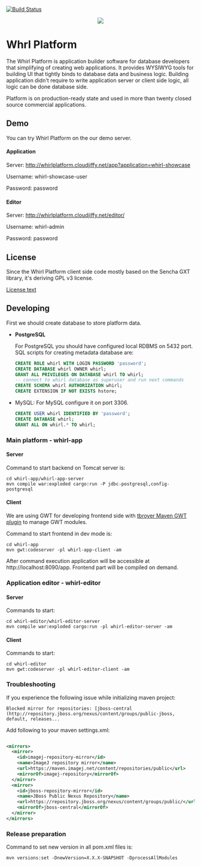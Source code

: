 [![Build Status](https://scrutinizer-ci.com/g/whirlplatform/whirl/badges/build.png?b=master)](https://scrutinizer-ci.com/g/whirlplatform/whirl/build-status/master)

<p align="center">
  <img src="logo.png" />
</p>

# Whrl Platform

The Whirl Platform is application builder software for database developers that simplifying of creating web
applications. It provides WYSIWYG tools for building UI that tightly binds to database data and business logic. Building
application didn't require to write application server or client side logic, all logic can be done database side.

Platform is on production-ready state and used in more than twenty closed source commercial applications.

## Demo

You can try Whirl Platform on the our demo server.

#### Application

Server: http://whirlplatform.cloudjiffy.net/app?application=whirl-showcase

Username: whirl-showcase-user

Password: password

#### Editor

Server: http://whirlplatform.cloudjiffy.net/editor/

Username: whirl-admin

Password: password

## License

Since the Whirl Platform client side code mostly based on the Sencha GXT library, it's deriving GPL v3 license.

[License text](LICENSE)

## Developing

First we should create database to store platform data.

- **PostgreSQL**

  For PostgreSQL you should have configured local RDBMS on 5432 port.
  SQL scripts for creating metadata database are:

    ```sql
    CREATE ROLE whirl WITH LOGIN PASSWORD 'password';
    CREATE DATABASE whirl OWNER whirl;
    GRANT ALL PRIVILEGES ON DATABASE whirl TO whirl;
    -- connect to whirl database as superuser and run next commands
    CREATE SCHEMA whirl AUTHORIZATION whirl;
    CREATE EXTENSION IF NOT EXISTS hstore;
    ```

- MySQL:
  For MySQL configure it on port 3306.
    ```sql
    CREATE USER whirl IDENTIFIED BY 'password';
    CREATE DATABASE whirl;
    GRANT ALL ON whirl.* TO whirl;
    ```

### Main platform - whirl-app

#### Server

Command to start backend on Tomcat server is:

    cd whirl-app/whirl-app-server
    mvn compile war:exploded cargo:run -P jdbc-postgresql,config-postgresql

#### Client

We are using GWT for developing frontend side
with [tbroyer Maven GWT plugin](https://tbroyer.github.io/gwt-maven-plugin/index.html) to manage GWT modules.

Command to start frontend in dev mode is:

    cd whirl-app
    mvn gwt:codeserver -pl whirl-app-client -am

After command execution application will be accessible at http://localhost:8090/app. Frontend part will be compiled on
demand.

### Application editor - whirl-editor

#### Server

Commands to start:

    cd whirl-editor/whirl-editor-server
    mvn compile war:exploded cargo:run -pl whirl-editor-server -am

#### Client

Commands to start:

    cd whirl-editor
    mvn gwt:codeserver -pl whirl-editor-client -am

### Troubleshooting

If you experience the following issue while initializing maven project:

    Blocked mirror for repositories: [jboss-central (http://repository.jboss.org/nexus/content/groups/public-jboss, default, releases...

Add following to your maven settings.xml:

```xml

<mirrors>
  <mirror>
    <id>imagej-repository-mirror</id>
    <name>ImageJ repository mirror</name>
    <url>https://maven.imagej.net/content/repositories/public</url>
    <mirrorOf>imagej-repository</mirrorOf>
  </mirror>
  <mirror>
    <id>jboss-repository-mirror</id>
    <name>JBoss Public Nexus Repository</name>
    <url>https://repository.jboss.org/nexus/content/groups/public/</url>
    <mirrorOf>jboss-central</mirrorOf>
  </mirror>
</mirrors>
```

### Release preparation

Command to set new version in all pom.xml files is:

    mvn versions:set -DnewVersion=X.X.X-SNAPSHOT -DprocessAllModules
